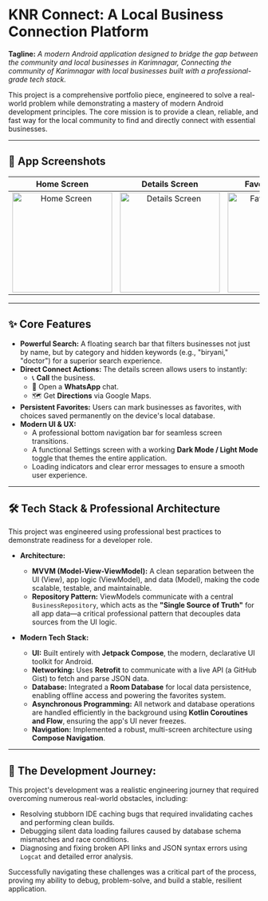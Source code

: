 # KNR Connect: A Local Business Connection Platform

**Tagline:** *A modern Android application designed to bridge the gap between the community and local businesses in Karimnagar, Connecting the community of Karimnagar with local businesses built with a professional-grade tech stack.*

This project is a comprehensive portfolio piece, engineered to solve a real-world problem while demonstrating a mastery of modern Android development principles. The core mission is to provide a clean, reliable, and fast way for the local community to find and directly connect with essential businesses.

---

## 📸 App Screenshots

| Home Screen | Details Screen | Favorites Screen | Settings Screen |
| :---: | :---: | :---: | :---: |
| <img src="https://github.com/user-attachments/assets/e82125ea-b479-4370-954f-b75664cc5a0f" alt="Home Screen" width="200"/> | <img src="https://github.com/user-attachments/assets/86fd3ab0-d3a2-4f55-8bac-0fb309155498" alt="Details Screen" width="200"/> | <img src="https://github.com/user-attachments/assets/7b66d815-6513-40ff-b5af-bb1cef7f6e4e" alt="Favorites Screen" width="200"/> | <img src="https://github.com/user-attachments/assets/84775261-ed02-42e8-b23e-e32761c6f76e" alt="Settings Screen" width="200"/> |

---

## ✨ Core Features

* **Powerful Search:** A floating search bar that filters businesses not just by name, but by category and hidden keywords (e.g., "biryani," "doctor") for a superior search experience.
* **Direct Connect Actions:** The details screen allows users to instantly:
    * 📞 **Call** the business.
    * 📱 Open a **WhatsApp** chat.
    * 🗺️ Get **Directions** via Google Maps.
* **Persistent Favorites:** Users can mark businesses as favorites, with choices saved permanently on the device's local database.
* **Modern UI & UX:**
    * A professional bottom navigation bar for seamless screen transitions.
    * A functional Settings screen with a working **Dark Mode / Light Mode** toggle that themes the entire application.
    * Loading indicators and clear error messages to ensure a smooth user experience.

---

## 🛠️ Tech Stack & Professional Architecture

This project was engineered using professional best practices to demonstrate readiness for a developer role.

* **Architecture:**
    * **MVVM (Model-View-ViewModel):** A clean separation between the UI (View), app logic (ViewModel), and data (Model), making the code scalable, testable, and maintainable.
    * **Repository Pattern:** ViewModels communicate with a central `BusinessRepository`, which acts as the **"Single Source of Truth"** for all app data—a critical professional pattern that decouples data sources from the UI logic.

* **Modern Tech Stack:**
    * **UI:** Built entirely with **Jetpack Compose**, the modern, declarative UI toolkit for Android.
    * **Networking:** Uses **Retrofit** to communicate with a live API (a GitHub Gist) to fetch and parse JSON data.
    * **Database:** Integrated a **Room Database** for local data persistence, enabling offline access and powering the favorites system.
    * **Asynchronous Programming:** All network and database operations are handled efficiently in the background using **Kotlin Coroutines and Flow**, ensuring the app's UI never freezes.
    * **Navigation:** Implemented a robust, multi-screen architecture using **Compose Navigation**.

---

## 🚀 The Development Journey:

This project's development was a realistic engineering journey that required overcoming numerous real-world obstacles, including:
* Resolving stubborn IDE caching bugs that required invalidating caches and performing clean builds.
* Debugging silent data loading failures caused by database schema mismatches and race conditions.
* Diagnosing and fixing broken API links and JSON syntax errors using `Logcat` and detailed error analysis.

Successfully navigating these challenges was a critical part of the process, proving my ability to debug, problem-solve, and build a stable, resilient application.
